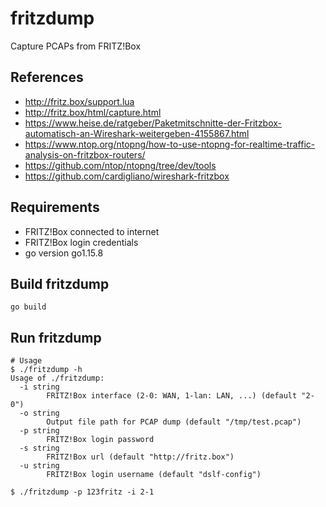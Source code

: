 # fritzdump
Capture PCAPs from FRITZ!Box

## References
* http://fritz.box/support.lua
* http://fritz.box/html/capture.html
* https://www.heise.de/ratgeber/Paketmitschnitte-der-Fritzbox-automatisch-an-Wireshark-weitergeben-4155867.html
* https://www.ntop.org/ntopng/how-to-use-ntopng-for-realtime-traffic-analysis-on-fritzbox-routers/
* https://github.com/ntop/ntopng/tree/dev/tools
* https://github.com/cardigliano/wireshark-fritzbox

## Requirements
* FRITZ!Box connected to internet
* FRITZ!Box login credentials
* go version go1.15.8

## Build fritzdump
```
go build
```

## Run fritzdump
```
# Usage
$ ./fritzdump -h
Usage of ./fritzdump:
  -i string
    	FRITZ!Box interface (2-0: WAN, 1-lan: LAN, ...) (default "2-0")
  -o string
    	Output file path for PCAP dump (default "/tmp/test.pcap")
  -p string
    	FRITZ!Box login password
  -s string
    	FRITZ!Box url (default "http://fritz.box")
  -u string
    	FRITZ!Box login username (default "dslf-config")

$ ./fritzdump -p 123fritz -i 2-1
```